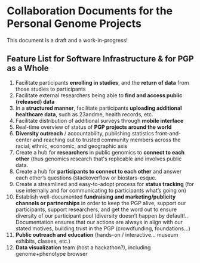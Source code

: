 # Collaboration Documents for the Personal Genome Projects
This document is a draft and a work-in-progress!

## Feature List for Software Infrastructure & for PGP as a Whole

1. Facilitate participants **enrolling in studies**, and the **return of data** from those studies to participants
2. Facilitate external researchers being able to **find and access public (released) data**
3. In a **structured manner**, facilitate participants **uploading additional healthcare data**, such as 23andme, health records, etc.
4. Facilitate distribution of additional surveys through **mobile interface**
5. Real-time overview of status of **PGP projects around the world**
6. **Diversity outreach** / accountability, publishing statistics front-and-center and reaching out to trusted community members across the racial, ethnic, economic, and geographic axis
7. Create a hub for **researchers** in public genomics to **connect to each other** (thus genomics research that's replicable and involves public data.
8. Create a hub for **participants to connect to each other** and answer each other’s questions (stackoverflow or biostars-esque.
9. Create a streamlined and easy-to-adopt process for **status tracking** (for use internally and for communicating to participants what’s going on)
10. Establish well-documented **fundraising and marketing/publicity channels or partnerships** in order to keep the PGP alive, support our participants, support researchers, and get the word out to ensure diversity of our participant pool (diversity doesn’t happen by default!.. Documentation ensures that our actions are always in align with our stated motives, building trust in the PGP (crowdfunding, foundations...)
11. **Public outreach and education** (hands-on / interactive... museum exhibits, classes, etc.)
12. **Data visualization** team (host a hackathon?), including genome+phenotype browser
